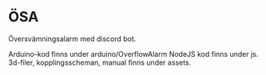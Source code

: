 # ÖSA
Översvämningsalarm med discord bot.

Arduino-kod finns under arduino/OverflowAlarm
NodeJS kod finns under js.
3d-filer, kopplingsscheman, manual finns under assets.

